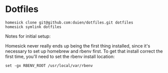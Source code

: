 # Dotfiles


    homesick clone git@github.com:duien/dotfiles.git dotfiles
    homesick symlink dotfiles

Notes for initial setup:

Homesick never really ends up being the first thing installed, since it's necessary to set up homebrew and rbenv first. To get that install correct the first time, you'll need to set the rbenv install location:

    set -gx RBENV_ROOT /usr/local/var/rbenv
